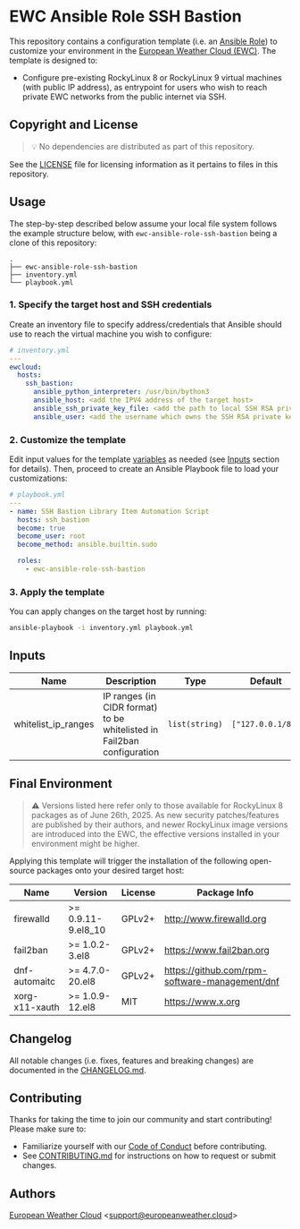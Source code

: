# EWC Ansible Role SSH Bastion

This repository contains a configuration template 
(i.e. an [Ansible Role](https://docs.ansible.com/ansible/latest/playbook_guide/playbooks_reuse_roles.html)) 
to customize your environment in the
[European Weather Cloud (EWC)](https://europeanweather.cloud/).
The template is designed to:
* Configure pre-existing RockyLinux 8 or RockyLinux 9 virtual machines (with 
public IP address), as entrypoint for users who wish to reach private
EWC networks from the public internet via SSH.

## Copyright and License
>💡 No dependencies are distributed as part of this repository.

See the [LICENSE](./LICENSE) file for licensing information as it pertains to
files in this repository.

## Usage

The step-by-step described below assume your local file system follows the 
example structure below, with `ewc-ansible-role-ssh-bastion` being a clone of this
repository:
```
.
├── ewc-ansible-role-ssh-bastion
├── inventory.yml
└── playbook.yml
```

### 1. Specify the target host and SSH credentials
Create an inventory file to specify address/credentials that Ansible should use
to reach the virtual machine you wish to configure:
```yaml
# inventory.yml
---
ewcloud:
  hosts:
    ssh_bastion:
      ansible_python_interpreter: /usr/bin/bython3
      ansible_host: <add the IPV4 address of the target host>
      ansible_ssh_private_key_file: <add the path to local SSH RSA private key file>
      ansible_user: <add the username which owns the SSH RSA private key >
```
### 2. Customize the template

Edit input values for the template [variables](./vars/main.yml) as needed (see
[Inputs](#inputs) section for details).
Then, proceed to create an Ansible Playbook file to load your customizations: 

```yaml
# playbook.yml
---
- name: SSH Bastion Library Item Automation Script
  hosts: ssh_bastion
  become: true
  become_user: root
  become_method: ansible.builtin.sudo

  roles:
    - ewc-ansible-role-ssh-bastion
```

### 3. Apply the template


You can apply changes on the target host by running:
```bash
ansible-playbook -i inventory.yml playbook.yml
```

## Inputs

| Name | Description | Type | Default | Required |
|------|-------------|------|---------|:--------:|
| whitelist_ip_ranges | IP ranges (in CIDR format) to be whitelisted in Fail2ban configuration | `list(string)` | `["127.0.0.1/8"]` | yes |

## Final Environment
>⚠️ Versions listed here refer only to those available for RockyLinux 8
packages as of June 26th, 2025. As new security patches/features are 
published by their authors, and newer RockyLinux image versions are 
introduced into the EWC, the effective versions installed in your 
environment might be higher.

Applying this template will trigger the installation of the following 
open-source packages onto your desired target host:

| Name | Version | License | Package Info |
|------|---------|---------|--------------|
| firewalld | >= 0.9.11-9.el8_10 | GPLv2+ | http://www.firewalld.org |
| fail2ban | >= 1.0.2-3.el8 | GPLv2+ | https://www.fail2ban.org |
| dnf-automaitc | >= 4.7.0-20.el8 | GPLv2+ | https://github.com/rpm-software-management/dnf |
| xorg-x11-xauth | >= 1.0.9-12.el8 | MIT | https://www.x.org |

## Changelog
All notable changes (i.e. fixes, features and breaking changes) are documented 
in the [CHANGELOG.md](./CHANGELOG.md).

## Contributing

Thanks for taking the time to join our community and start contributing!
Please make sure to:
* Familiarize yourself with our [Code of Conduct](./CODE_OF_CONDUCT.md) before 
contributing.
* See [CONTRIBUTING.md](./CONTRIBUTING.md) for instructions on how to request 
or submit changes.

## Authors

[European Weather Cloud](http://support.europeanweather.cloud/) 
<[support@europeanweather.cloud](mailto:support@europeanweather.cloud)>
